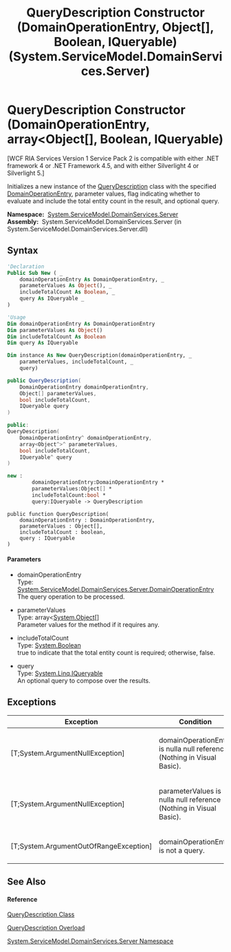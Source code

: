 ﻿---
title: QueryDescription Constructor (DomainOperationEntry, Object[], Boolean, IQueryable) (System.ServiceModel.DomainServices.Server)
TOCTitle: QueryDescription Constructor (DomainOperationEntry, Object[], Boolean, IQueryable)
ms:assetid: M:System.ServiceModel.DomainServices.Server.QueryDescription.#ctor(System.ServiceModel.DomainServices.Server.DomainOperationEntry,System.Object[],System.Boolean,System.Linq.IQueryable)
ms:mtpsurl: https://msdn.microsoft.com/en-us/library/system.servicemodel.domainservices.server.querydescription.querydescription(v=VS.91)
ms:contentKeyID: 28755643
ms.date: 01/27/2012
mtps_version: v=VS.91
dev_langs:
- vb
- csharp
- c++
- fsharp
- jscript
api_location:
- System.ServiceModel.DomainServices.Server.dll
api_name:
- System.ServiceModel.DomainServices.Server.QueryDescription..ctor
api_type:
- Managed
topic_type:
- apiref
- kbSyntax
product_family_name: VS
ROBOTS: INDEX,FOLLOW
---

# QueryDescription Constructor (DomainOperationEntry, array\<Object\[\], Boolean, IQueryable)

\[WCF RIA Services Version 1 Service Pack 2 is compatible with either .NET framework 4 or .NET Framework 4.5, and with either Silverlight 4 or Silverlight 5.\]

Initializes a new instance of the [QueryDescription](ff422741\(v=vs.91\).md) class with the specified [DomainOperationEntry](ff423137\(v=vs.91\).md), parameter values, flag indicating whether to evaluate and include the total entity count in the result, and optional query.

**Namespace:**  [System.ServiceModel.DomainServices.Server](ff423220\(v=vs.91\).md)  
**Assembly:**  System.ServiceModel.DomainServices.Server (in System.ServiceModel.DomainServices.Server.dll)

## Syntax

``` vb
'Declaration
Public Sub New ( _
    domainOperationEntry As DomainOperationEntry, _
    parameterValues As Object(), _
    includeTotalCount As Boolean, _
    query As IQueryable _
)
```

``` vb
'Usage
Dim domainOperationEntry As DomainOperationEntry
Dim parameterValues As Object()
Dim includeTotalCount As Boolean
Dim query As IQueryable

Dim instance As New QueryDescription(domainOperationEntry, _
    parameterValues, includeTotalCount, _
    query)
```

``` csharp
public QueryDescription(
    DomainOperationEntry domainOperationEntry,
    Object[] parameterValues,
    bool includeTotalCount,
    IQueryable query
)
```

``` c++
public:
QueryDescription(
    DomainOperationEntry^ domainOperationEntry, 
    array<Object^>^ parameterValues, 
    bool includeTotalCount, 
    IQueryable^ query
)
```

``` fsharp
new : 
        domainOperationEntry:DomainOperationEntry * 
        parameterValues:Object[] * 
        includeTotalCount:bool * 
        query:IQueryable -> QueryDescription
```

``` jscript
public function QueryDescription(
    domainOperationEntry : DomainOperationEntry, 
    parameterValues : Object[], 
    includeTotalCount : boolean, 
    query : IQueryable
)
```

#### Parameters

  - domainOperationEntry  
    Type: [System.ServiceModel.DomainServices.Server.DomainOperationEntry](ff423137\(v=vs.91\).md)  
    The query operation to be processed.  

<!-- end list -->

  - parameterValues  
    Type: array\<[System.Object](https://msdn.microsoft.com/en-us/library/e5kfa45b)\[\]  
    Parameter values for the method if it requires any.  

<!-- end list -->

  - includeTotalCount  
    Type: [System.Boolean](https://msdn.microsoft.com/en-us/library/a28wyd50)  
    true to indicate that the total entity count is required; otherwise, false.  

<!-- end list -->

  - query  
    Type: [System.Linq.IQueryable](https://msdn.microsoft.com/en-us/library/Bb495796)  
    An optional query to compose over the results.  

## Exceptions

<table>
<colgroup>
<col style="width: 50%" />
<col style="width: 50%" />
</colgroup>
<thead>
<tr class="header">
<th>Exception</th>
<th>Condition</th>
</tr>
</thead>
<tbody>
<tr class="odd">
<td>[T;System.ArgumentNullException]</td>
<td><p>domainOperationEntry is nulla null reference (Nothing in Visual Basic).</p></td>
</tr>
<tr class="even">
<td>[T;System.ArgumentNullException]</td>
<td><p>parameterValues is nulla null reference (Nothing in Visual Basic).</p></td>
</tr>
<tr class="odd">
<td>[T;System.ArgumentOutOfRangeException]</td>
<td><p>domainOperationEntry is not a query.</p></td>
</tr>
</tbody>
</table>

## See Also

#### Reference

[QueryDescription Class](ff422741\(v=vs.91\).md)

[QueryDescription Overload](ff422551\(v=vs.91\).md)

[System.ServiceModel.DomainServices.Server Namespace](ff423220\(v=vs.91\).md)

